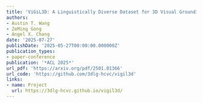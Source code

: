 ```yaml
---
title: 'ViGiL3D: A Linguistically Diverse Dataset for 3D Visual Grounding'
authors:
- Austin T. Wang
- ZeMing Gong
- Angel X. Chang
date: '2025-07-27'
publishDate: '2025-05-27T00:00:00.000000Z'
publication_types:
- paper-conference
publication: '*ACL 2025*'
url_pdf: 'https://arxiv.org/pdf/2501.01366'
url_code: 'https://github.com/3dlg-hcvc/vigil3d'
links:
- name: Project
  url: https://3dlg-hcvc.github.io/vigil3d/
---
```

